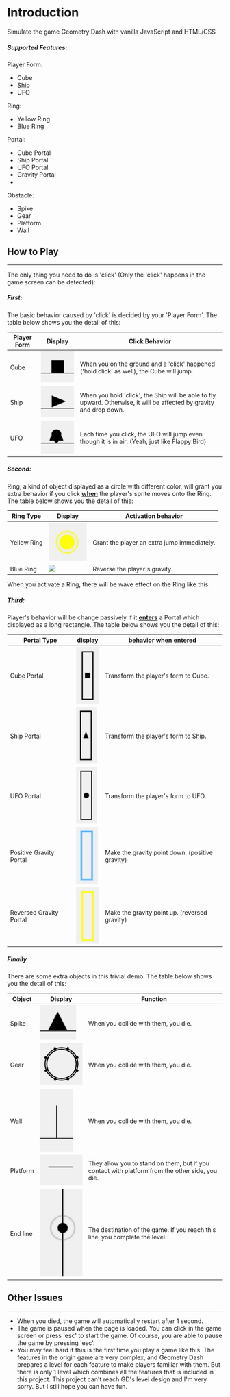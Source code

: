 # Introduction

Simulate the game Geometry Dash with vanilla JavaScript and HTML/CSS

##### Supported Features:

Player Form:

- Cube
- Ship
- UFO

Ring: 
- Yellow Ring
- Blue Ring

Portal:
- Cube Portal
- Ship Portal
- UFO Portal
- Gravity Portal
- 
Obstacle:
- Spike
- Gear
- Platform
- Wall

## How to Play

--------------------

The only thing you need to do is 'click' (Only the 'click' happens in the game screen can be detected):

##### First: 

The basic behavior caused by 'click' is decided by your 'Player Form'. The table below shows you the detail of this:

| Player Form | Display           | Click Behavior                                               |
| ----------- | ----------------- | ------------------------------------------------------------ |
| Cube        | ![](img\cube.JPG) | When you on the ground and a 'click' happened ('hold click' as well), the Cube will jump. |
| Ship        | ![](img/ship.jpg) | When you hold 'click', the Ship will be able to fly upward. Otherwise, it will be affected by gravity and drop down. |
| UFO         | ![](img/ufo.jpg)  | Each time you click, the UFO will jump even though it is in air. (Yeah, just like Flappy Bird) |

##### Second:

Ring, a kind of object displayed as a circle with different color, will grant you extra behavior if you click <u>**when**</u> the player's sprite moves onto the Ring. The table below shows you the detail of this:

| Ring Type   | Display                                                      | Activation behavior                         |
| ----------- | ------------------------------------------------------------ | ------------------------------------------- |
| Yellow Ring | ![](img/yellow_ring.jpg)                                     | Grant the player an extra jump immediately. |
| Blue Ring   | ![](C:\Users\soda\Desktop\Lesson\大三下\JSWP\hw_end\JSDash\img\blue_ring.JPG) | Reverse the player's gravity.               |

When you activate a Ring, there will be wave effect on the Ring like this: 

##### Third:

Player's behavior will be change passively if it <u>**enters**</u> a Portal which displayed as a long rectangle. The table below shows you the detail of this:

| Portal Type             | display                       | behavior when entered                           |
| ----------------------- | ----------------------------- | ----------------------------------------------- |
| Cube Portal             | ![](img/cube_portal.jpg)      | Transform the player's form to Cube.            |
| Ship Portal             | ![](img/ship_portal.jpg)      | Transform the player's form to Ship.            |
| UFO Portal              | ![](img/ufo_portal.jpg)       | Transform the player's form to UFO.             |
| Positive Gravity Portal | ![](img/gravity_portal_1.jpg) | Make the gravity point down. (positive gravity) |
| Reversed Gravity Portal | ![](img/gravity_portal_2.jpg) | Make the gravity point up. (reversed gravity)   |

##### Finally

There are some extra objects in this trivial demo. The table below shows you the detail of this:

| Object   | Display               | Function                                                     |
| -------- | --------------------- | ------------------------------------------------------------ |
| Spike    | ![](img/spike.jpg)    | When you collide with them, you die.                         |
| Gear     | ![](img/gear.jpg)     | When you collide with them, you die.                         |
| Wall     | ![](img\wall.jpg)     | When you collide with them, you die.                         |
| Platform | ![](img\platform.JPG) | They allow you to stand on them, but if you contact with platform from the other side, you die. |
| End line | ![](img\endline.JPG)  | The destination of the game. If you reach this line, you complete the level. |

## Other Issues

--------------------

- When you died, the game will automatically restart after 1 second.
- The game is paused when the page is loaded. You can click in the game screen or press 'esc' to start the game. Of course, you are able to pause the game by pressing 'esc'.
- You may feel hard if this is the first time you play a game like this. The features in the origin game are very complex, and Geometry Dash prepares a level for each feature to make players familiar with them. But there is only 1 level which combines all the features that is included in this project. This project can't reach GD's level design and I'm very sorry. But I still hope you can have fun.